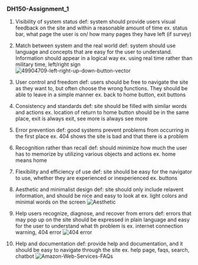 ### **DH150-Assignment_1**

1. Visibility of system status
     def: system should provide users visual feedback on the site and within a reasonable amount of time
     ex. status bar, what page the user is on/ how many pages they have left (if survey)

2. Match between system and the real world
     def: system should use language and concepts that are easy for the user to understand. Information should appear in a logical way
     ex. using real time rather than military time, left/right sign
      ![49904709-left-right-up-down-button-vector](https://user-images.githubusercontent.com/59623119/71937122-46a41000-3160-11ea-9b45-821821929473.jpg)

     

3. User control and freedom
     def: users should be free to navigate the site as they want to, but often choose the wrong functions. They should be able to leave in a simple manner
     ex. back to home button, exit buttons

4. Consistency and standards
     def: site should be filled with similar words and actions
     ex. location of return to home button should be in the same place, exit is always exit, see more is always see more
   
5. Error prevention
     def: good systems prevent problems from occurring in the first place
     ex. 404 shows the site is bad and that there is a problem
     
6. Recognition rather than recall
     def: should minimize how much the user has to memorize by utilizing various objects and actions
     ex. home means home

7. Flexibility and efficiency of use
     def: site should be easy for the navigator to use, whether they are experienced or inexperienced 
     ex. buttons

8. Aesthetic and minimalist design
     def: site should only include relavent information, and should be nice and easy to look at
     ex. light colors and minimal words on the screen
      ![Aesthetic](https://user-images.githubusercontent.com/59623119/71936136-7271c680-315d-11ea-88a1-9593ee7a602d.png)

9. Help users recognize, diagnose, and recover from errors
     def: errors that may pop up on the site should be expressed in plain language and easy for the user to understand what th problem is
     ex. internet connection warning, 404 error
      ![404 error](https://user-images.githubusercontent.com/59623119/71935866-c5974980-315c-11ea-8671-7dd19d136874.png)
     
10. Help and documentation
      def: provide help and documentation, and it should be easy to navigate through the site
      ex. help page, faqs, search, chatbot
       ![Amazon-Web-Services-FAQs](https://user-images.githubusercontent.com/59623119/71936287-d3999a00-315d-11ea-9bb9-5dceea0f9618.jpg)


